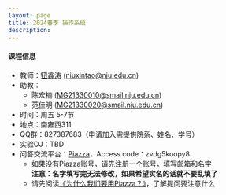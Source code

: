 ```yaml
---
layout: page
title: 2024春季 操作系统
description: 
---
```


#### 课程信息

- 教师：[钮鑫涛](https://niuxintao.github.io) (niuxintao@nju.edu.cn)
- 助教：
  - 陈宏楠 (MG21330010@smail.nju.edu.cn)
  - 范佳明 (MG21330020@smail.nju.edu.cn)
- 时间：周五 5-7节
- 地点：南雍西311
- QQ群：827387683（申请加入需提供院系、姓名、学号）
- 实验OJ：TBD
- 问答交流平台：[Piazza](https://piazza.com/nju.edu.cn/spring2024/90211203)，Access code：zvdg5koopy8
  - 如果没有Piazza账号，请先注册一个账号，填写邮箱和名字<br>**注意：名字填写完无法修改，如果希望实名的话就不要乱填了**
  - 请先阅读[《为什么我们要用Piazza？》](/courses/Piazza/)，了解提问要注意什么

